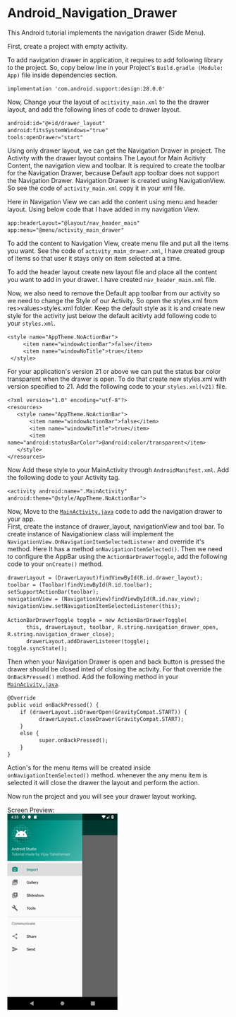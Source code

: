 # Android_Navigation_Drawer
This Android tutorial implements the navigation drawer (Side Menu).

First, create a project with empty activity.

To add navigation drawer in application, it requires to add following library to the  project. So, copy below line in your Project's ```Build.gradle (Module: App)``` file inside dependencies section.
```
implementation 'com.android.support:design:28.0.0'
```
Now, Change your the layout of ```acitivity_main.xml``` to the the drawer layout, and add the following lines of code to drawer layout.
```
android:id="@+id/drawer_layout"
android:fitsSystemWindows="true"
tools:openDrawer="start"
```
Using only drawer layout, we can get the Navigation Drawer in project.
The Activity with the drawer layout contains The Layout for Main Acitivty Content, the navigation view and toolbar. It is required to create the toolbar for the Navigation Drawer, because Default app toolbar does not support the Navigation Drawer.
Navigation Drawer is created using NavigationView.
So see the code of ```activity_main.xml``` copy it in your xml file.

Here in Navigation View we can add the content using menu and header layout. Using below code that I have added in my navigation View.
```
app:headerLayout="@layout/nav_header_main"
app:menu="@menu/activity_main_drawer"
```

To add the content to Navigation View, create menu file and put all the items you want. See the code of ```activity_main_drawer.xml```, I have created group of items so that user it stays only on item selected at a time.

To add the header layout create new layout file and place all the content you want to add in your drawer. I have created ```nav_header_main.xml``` file.

Now, we also need to remove the Default app toolbar from our activity so we need to change the Style of our Activity. So open the styles.xml from res>values>styles.xml folder. Keep the default style as it is and create new style for the activity just below the default acitivty add following code to your ```styles.xml```.
```
<style name="AppTheme.NoActionBar">
     <item name="windowActionBar">false</item>
     <item name="windowNoTitle">true</item>
 </style>
 ```
 
 For your application's version 21 or above we can put the status bar color transparent when the drawer is open. To do that create new styles.xml with version specified to 21.
 Add the following code to your ```styles.xnl(v21)``` file.
 ```
 <?xml version="1.0" encoding="utf-8"?>
<resources>
    <style name="AppTheme.NoActionBar">
        <item name="windowActionBar">false</item>
        <item name="windowNoTitle">true</item>
        <item name="android:statusBarColor">@android:color/transparent</item>
    </style>
</resources>
```
Now Add these style to your MainActivity through ```AndroidManifest.xml```. Add the following dode to your Activity tag.
```
<activity android:name=".MainActivity" android:theme="@style/AppTheme.NoActionBar">
```
Now, Move to the <a href="https://github.com/Vijay-Tahelramani/Android_Navigation_Drawer/blob/master/NavigationDrawer/app/src/main/java/com/example/navigationdrawer/MainActivity.java">```MainActivity.java```</a> code to add the navigation drawer to your app.<br/>
First, create the instance of drawer_layout, navigationView and tool bar. To create instance of Navigationiew class will implement the ```NavigationView.OnNavigationItemSelectedListener``` and override it's method. Here It has a method ```onNavigationItemSelected()```. Then we need to configure the AppBar using the ```ActionBarDrawerToggle```, add the following code to your ```onCreate()``` method.
```
drawerLayout = (DrawerLayout)findViewById(R.id.drawer_layout);
toolbar = (Toolbar)findViewById(R.id.toolbar);
setSupportActionBar(toolbar);
navigationView = (NavigationView)findViewById(R.id.nav_view);
navigationView.setNavigationItemSelectedListener(this);

ActionBarDrawerToggle toggle = new ActionBarDrawerToggle(
      this, drawerLayout, toolbar, R.string.navigation_drawer_open, R.string.navigation_drawer_close);
      drawerLayout.addDrawerListener(toggle);
toggle.syncState();
```

Then when your Navigation Drawer is open and back button is pressed the drawer should be closed inted of closing the activity.
For that override the ```OnBackPressed()``` method.
Add the following method in your <a href="https://github.com/Vijay-Tahelramani/Android_Navigation_Drawer/blob/master/NavigationDrawer/app/src/main/java/com/example/navigationdrawer/MainActivity.java">```MainAcivity.java```</a>.
```
@Override
public void onBackPressed() {
    if (drawerLayout.isDrawerOpen(GravityCompat.START)) {
          drawerLayout.closeDrawer(GravityCompat.START);
    } 
    else {
          super.onBackPressed();
    }
}
```
Action's for the menu items will be created inside ```onNavigationItemSelected()``` method. whenever the any menu item is selected it will close the drawer the layout and perform the action.

Now run the project and you will see your drawer layout working.

Screen Preview:<br/>
<img src="https://github.com/Vijay-Tahelramani/Android_Navigation_Drawer/blob/master/Images/sidemenu.png" width="250" />
